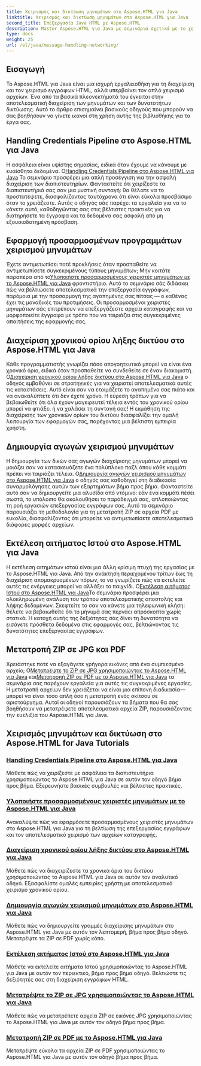 ```yaml
---
title: Χειρισμός και δικτύωση μηνυμάτων στο Aspose.HTML για Java
linktitle: Χειρισμός και δικτύωση μηνυμάτων στο Aspose.HTML για Java
second_title: Επεξεργασία Java HTML με Aspose.HTML
description: Master Aspose.HTML για Java με σεμινάρια σχετικά με το χειρισμό μηνυμάτων, τη δικτύωση και άλλα. Βελτιώστε τις δεξιότητές σας στην επεξεργασία εγγράφων.
type: docs
weight: 25
url: /el/java/message-handling-networking/
---
```

## Εισαγωγή

Το Aspose.HTML για Java είναι μια ισχυρή εργαλειοθήκη για τη διαχείριση και τον χειρισμό εγγράφων HTML, αλλά υπερβαίνει τον απλό χειρισμό αρχείων. Ένα από τα βασικά πλεονεκτήματά του έγκειται στην αποτελεσματική διαχείριση των μηνυμάτων και των δυνατοτήτων δικτύωσης. Αυτό το άρθρο επισημαίνει βασικούς οδηγούς που μπορούν να σας βοηθήσουν να γίνετε ικανοί στη χρήση αυτής της βιβλιοθήκης για τα έργα σας.

## Handling Credentials Pipeline στο Aspose.HTML για Java
 Η ασφάλεια είναι υψίστης σημασίας, ειδικά όταν έχουμε να κάνουμε με ευαίσθητα δεδομένα. Ο[Handling Credentials Pipeline στο Aspose.HTML για Java](./credentials-pipeline/) Το σεμινάριο προσφέρει μια απλή προσέγγιση για την ασφαλή διαχείριση των διαπιστευτηρίων. Φανταστείτε ότι χειρίζεστε τα διαπιστευτήριά σας σαν μια μυστική συνταγή: θα θέλατε να το προστατέψετε, διασφαλίζοντας ταυτόχρονα ότι είναι εύκολα προσβάσιμο όταν το χρειάζεστε. Αυτός ο οδηγός σάς παρέχει τα εργαλεία για να το κάνετε αυτό, καθοδηγώντας σας στις βέλτιστες πρακτικές για να διατηρήσετε τα έγγραφα και τα δεδομένα σας ασφαλή από μη εξουσιοδοτημένη πρόσβαση.

## Εφαρμογή προσαρμοσμένων προγραμμάτων χειρισμού μηνυμάτων
 Έχετε αντιμετωπίσει ποτέ προκλήσεις όταν προσπαθείτε να αντιμετωπίσετε συγκεκριμένους τύπους μηνυμάτων; Μην κοιτάτε παραπέρα από το[Υλοποιήστε προσαρμοσμένους χειριστές μηνυμάτων με το Aspose.HTML για Java](./custom-message-handler/) φροντιστήριο. Αυτό το σεμινάριο σάς διδάσκει πώς να βελτιώσετε αποτελεσματικά την επεξεργασία εγγράφων, παρόμοια με την προσαρμογή της αγαπημένης σας πίτσας — ο καθένας έχει τις μοναδικές του προτιμήσεις. Οι προσαρμοσμένοι χειριστές μηνυμάτων σάς επιτρέπουν να επεξεργάζεστε αρχεία καταγραφής και να μορφοποιείτε έγγραφα με τρόπο που να ταιριάζει στις συγκεκριμένες απαιτήσεις της εφαρμογής σας. 

## Διαχείριση χρονικού ορίου λήξης δικτύου στο Aspose.HTML για Java
 Κάθε προγραμματιστής γνωρίζει πόσο απογοητευτικό μπορεί να είναι ένα χρονικό όριο, ειδικά όταν προσπαθείτε να συνδεθείτε σε έναν διακομιστή. Ο[Διαχείριση χρονικού ορίου λήξης δικτύου στο Aspose.HTML για Java](./network-timeout/) ο οδηγός εμβαθύνει σε στρατηγικές για να χειριστεί αποτελεσματικά αυτές τις καταστάσεις. Αυτό είναι σαν να ετοιμάζετε το αγαπημένο σας πιάτο και να ανακαλύπτετε ότι δεν έχετε χρόνο. Η εύρεση τρόπων για να βεβαιωθείτε ότι όλα έχουν μαγειρευτεί τέλεια εντός του χρονικού ορίου μπορεί να φτιάξει ή να χαλάσει τη συνταγή σας! Η εκμάθηση της διαχείρισης των χρονικών ορίων του δικτύου διασφαλίζει την ομαλή λειτουργία των εφαρμογών σας, παρέχοντας μια βέλτιστη εμπειρία χρήστη.

## Δημιουργία αγωγών χειρισμού μηνυμάτων
Η δημιουργία των δικών σας αγωγών διαχείρισης μηνυμάτων μπορεί να μοιάζει σαν να κατασκευάζετε ένα πολύπλοκο παζλ όπου κάθε κομμάτι πρέπει να ταιριάζει τέλεια. Ο[Δημιουργία αγωγών χειρισμού μηνυμάτων στο Aspose.HTML για Java](./message-handler-pipeline/) ο οδηγός σας καθοδηγεί στη διαδικασία συναρμολόγησης αυτών των εξαρτημάτων βήμα προς βήμα. Φανταστείτε αυτό σαν να δημιουργείτε μια αλυσίδα από ντόμινο: εάν ένα κομμάτι πέσει σωστά, το υπόλοιπο θα ακολουθήσει το παράδειγμά σας, απλοποιώντας τη ροή εργασιών επεξεργασίας εγγράφων σας. Αυτό το σεμινάριο παρουσιάζει τη μεθοδολογία για τη μετατροπή ZIP σε αρχεία PDF με ευκολία, διασφαλίζοντας ότι μπορείτε να αντιμετωπίσετε αποτελεσματικά διάφορες μορφές αρχείων.

## Εκτέλεση αιτήματος Ιστού στο Aspose.HTML για Java
 Η εκτέλεση αιτημάτων ιστού είναι μια άλλη κρίσιμη πτυχή της εργασίας με το Aspose.HTML για Java. Από την ανάκτηση περιεχομένου τρίτων έως τη διαχείριση απομακρυσμένων πόρων, το να γνωρίζετε πώς να εκτελείτε αυτές τις ενέργειες μπορεί να αλλάξει το παιχνίδι. Ο[Εκτέλεση αιτήματος Ιστού στο Aspose.HTML για Java](./web-request-execution/)Το σεμινάριο προσφέρει μια ολοκληρωμένη ανάλυση του τρόπου αποτελεσματικής αποστολής και λήψης δεδομένων. Σκεφτείτε το σαν να κάνετε μια τηλεφωνική κλήση: θέλετε να βεβαιωθείτε ότι το μήνυμά σας περνάει απρόσκοπτα χωρίς στατικά. Η κατοχή αυτής της δεξιότητας σάς δίνει τη δυνατότητα να εισάγετε πρόσθετα δεδομένα στις εφαρμογές σας, βελτιώνοντας τις δυνατότητες επεξεργασίας εγγράφων.

## Μετατροπή ZIP σε JPG και PDF
 Χρειάστηκε ποτέ να εξαγάγετε γρήγορα εικόνες από ένα συμπιεσμένο αρχείο; Ο[Μετατρέψτε το ZIP σε JPG χρησιμοποιώντας το Aspose.HTML για Java](./zip-to-jpg/) και[Μετατροπή ZIP σε PDF με το Aspose.HTML για Java](./zip-to-pdf/) τα σεμινάρια σας παρέχουν εργαλεία για αυτές τις συγκεκριμένες εργασίες. Η μετατροπή αρχείων δεν χρειάζεται να είναι μια επίπονη διαδικασία—μπορεί να είναι τόσο απλή όσο η μετατροπή ενός σκίτσου σε αριστούργημα. Αυτοί οι οδηγοί παρουσιάζουν τα βήματα που θα σας βοηθήσουν να μετατρέψετε αποτελεσματικά αρχεία ZIP, παρουσιάζοντας την ευελιξία του Aspose.HTML για Java.

## Χειρισμός μηνυμάτων και δικτύωση στο Aspose.HTML for Java Tutorials
### [Handling Credentials Pipeline στο Aspose.HTML για Java](./credentials-pipeline/)
Μάθετε πώς να χειρίζεστε με ασφάλεια τα διαπιστευτήρια χρησιμοποιώντας το Aspose.HTML για Java σε αυτόν τον οδηγό βήμα προς βήμα. Εξερευνήστε βασικές συμβουλές και βέλτιστες πρακτικές.
### [Υλοποιήστε προσαρμοσμένους χειριστές μηνυμάτων με το Aspose.HTML για Java](./custom-message-handler/)
Ανακαλύψτε πώς να εφαρμόσετε προσαρμοσμένους χειριστές μηνυμάτων στο Aspose.HTML για Java για τη βελτίωση της επεξεργασίας εγγράφων και τον αποτελεσματικό χειρισμό των αρχείων καταγραφής.
### [Διαχείριση χρονικού ορίου λήξης δικτύου στο Aspose.HTML για Java](./network-timeout/)
Μάθετε πώς να διαχειρίζεστε τα χρονικά όρια του δικτύου χρησιμοποιώντας το Aspose.HTML για Java σε αυτόν τον αναλυτικό οδηγό. Εξασφαλίστε ομαλές εμπειρίες χρήστη με αποτελεσματικό χειρισμό χρονικού ορίου.
### [Δημιουργία αγωγών χειρισμού μηνυμάτων στο Aspose.HTML για Java](./message-handler-pipeline/)
Μάθετε πώς να δημιουργείτε γραμμές διαχείρισης μηνυμάτων στο Aspose.HTML για Java με αυτόν τον λεπτομερή, βήμα προς βήμα οδηγό. Μετατρέψτε τα ZIP σε PDF χωρίς κόπο.
### [Εκτέλεση αιτήματος Ιστού στο Aspose.HTML για Java](./web-request-execution/)
Μάθετε να εκτελείτε αιτήματα Ιστού χρησιμοποιώντας το Aspose.HTML για Java με αυτόν τον περιεκτικό, βήμα προς βήμα οδηγό. Βελτιώστε τις δεξιότητές σας στη διαχείριση εγγράφων HTML.
### [Μετατρέψτε το ZIP σε JPG χρησιμοποιώντας το Aspose.HTML για Java](./zip-to-jpg/)
Μάθετε πώς να μετατρέπετε αρχεία ZIP σε εικόνες JPG χρησιμοποιώντας το Aspose.HTML για Java με αυτόν τον οδηγό βήμα προς βήμα.
### [Μετατροπή ZIP σε PDF με το Aspose.HTML για Java](./zip-to-pdf/)
Μετατρέψτε εύκολα τα αρχεία ZIP σε PDF χρησιμοποιώντας το Aspose.HTML για Java με αυτόν τον οδηγό βήμα προς βήμα.